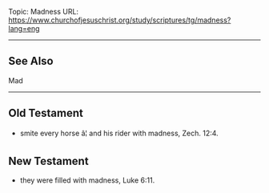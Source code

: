 Topic: Madness
URL: https://www.churchofjesuschrist.org/study/scriptures/tg/madness?lang=eng

---

## See Also

Mad

---

## Old Testament

- smite every horse â¦ and his rider with madness, Zech. 12:4.

## New Testament

- they were filled with madness, Luke 6:11.


